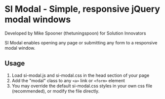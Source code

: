 # SI Modal - Simple, responsive jQuery modal windows
Developed by Mike Spooner (thetuningspoon) for Solution Innovators

SI Modal enables opening any page or submitting any form to a responsive modal window.

## Usage

1. Load si-modal.js and si-modal.css in the head section of your page
2. Add the "modal" class to any `<a>` link or `<form>` element
3. You may override the default si-modal.css styles in your own css file (recommended), or modify the file directly.